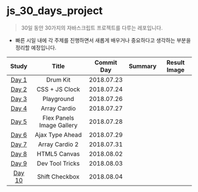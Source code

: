 # js_30_days_project

> 30일 동안 30가지의 자바스크립트 프로젝트를 다루는 레포입니다. 



* 빠른 시일 내에 각 주제를 진행하면서 새롭게 배우거나 중요하다고 생각하는 부분을 정리할 예정입니다.

|                            Study                             |  Title   | Commit Day | Summary | Result Image |
| :----------------------------------------------------------: | :------: | :--------: | :----------------------------------------------------------: | :----------------------------------------------------------: |
| [Day 1](https://github.com/Yongjai/js_30_project/tree/master/Drum-kit) | Drum Kit | 2018.07.23 |  |  |
| [Day 2](https://github.com/Yongjai/js_30_project/tree/master/CSS%2BJS-Clcok) | CSS + JS Clock | 2018.07.24 |  |  |
| [Day 3](https://github.com/Yongjai/js_30_project/tree/master/Playground) | Playground | 2018.07.26 |  |  |
| [Day 4](https://github.com/Yongjai/js_30_project/tree/master/Array-Cardio) | Array Cardio | 2018.07.27 |  |  |
| [Day 5](https://github.com/Yongjai/js_30_project/tree/master/Flex-Panels-Image-Gallery) | Flex Panels Image Gallery | 2018.07.28 |  |  |
| [Day 6](https://github.com/Yongjai/js_30_project/tree/master/Ajax-Type-Ahead) | Ajax Type Ahead | 2018.07.29 |  |  |
| [Day 7](https://github.com/Yongjai/js_30_project/tree/master/Array-Cardio2) | Array Cardio 2 | 2018.07.31 |  |  |
| [Day 8](https://github.com/Yongjai/js_30_project/tree/master/HTML5-Canvas) | HTML5 Canvas | 2018.08.02 |  |  |
| [Day 9](https://github.com/Yongjai/js_30_project/tree/master/Tricks) | Dev Tool Tricks | 2018.08.03 | | |
| [Day 10](https://github.com/Yongjai/js_30_project/tree/master/Shift-Checkbox) | Shift Checkbox | 2018.08.04 | | |

